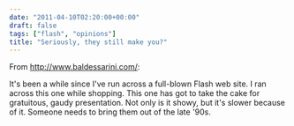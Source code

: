 ```yaml
---
date: "2011-04-10T02:20:00+00:00"
draft: false
tags: ["flash", "opinions"]
title: "Seriously, they still make you?"
---
```

From http://www.baldessarini.com/:

It's been a while since I've run across a full-blown Flash web site. I ran across this one while shopping. This one has got to take the cake for gratuitous, gaudy presentation. Not only is it showy, but it's slower because of it. Someone needs to bring them out of the late '90s.


